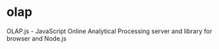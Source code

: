 # olap
OLAP.js - JavaScript Online Analytical Processing server and library for browser and Node.js
